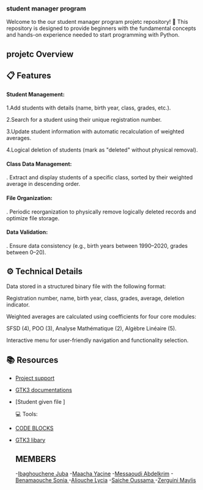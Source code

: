 ### student manager program

Welcome to the our student manager program projetc  repository! 🎉
This repository is designed to provide beginners with the fundamental concepts and hands-on experience needed to start programming with Python.

## projetc Overview

   ## 📋 Features
#### Student Management:
1.Add students with details (name, birth year, class, grades, etc.).

2.Search for a student using their unique registration number.

3.Update student information with automatic recalculation of weighted averages.

4.Logical deletion of students (mark as "deleted" without physical removal).

#### Class Data Management:

 . Extract and display students of a specific class, sorted by their weighted average in descending order.
  
#### File Organization:

 . Periodic reorganization to physically remove logically deleted records and optimize file storage.

#### Data Validation:

  . Ensure data consistency (e.g., birth years between 1990–2020, grades between 0–20).

  
  ## ⚙️ Technical Details

Data stored in a structured binary file with the following format:

  Registration number, name, birth year, class, grades, average, deletion indicator.

Weighted averages are calculated using coefficients for four core modules:

SFSD (4), POO (3), Analyse Mathématique (2), Algèbre Linéaire (5).

Interactive menu for user-friendly navigation and functionality selection.



   ## 📚 Resources
 - [Project support](https://drive.google.com/drive/folders/1kRH-65xjDRdSl-Rr6cN5cqEtJ49UBbEj)

 - [GTK3 documentations]([https://docs.python.org/3/library/stdtypes.html#textseq](https://docs.gtk.org/gtk3/))
 - [Student given file ]

   💻 Tools:
 - [CODE BLOCKS]([https://docs.python.org/3/](https://www.codeblocks.org/downloads/))
 
 - [GTK3 libary](https://www.gtk.org/docs/installations/windows/)



   ## MEMBERS
   
   -[Ibaghouchene Juba]()
   -[Maacha	Yacine]()
   -[Messaoudi Abdelkrim]()
   -[Benamaouche 	Sonia ]()
   -[Aliouche	Lycia]()
   -[Saiche	Oussama ]()
   -[Zerguini	Maylis]()
 

 
